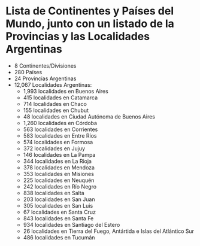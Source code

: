 # Lista de Continentes y Países del Mundo, junto con un listado de la Provincias y las Localidades Argentinas
- 8 Continentes/Divisiones
- 280 Países
- 24 Provincias Argentinas
- 12,067 Localidades Argentinas:
    - 1,993 localidades en Buenos Aires
    - 415 localidades en Catamarca
    - 714 localidades en Chaco
    - 155 localidades en Chubut
    - 48 localidades en Ciudad Autónoma de Buenos Aires
    - 1,260 localidades en Córdoba
    - 563 localidades en Corrientes
    - 583 localidades en Entre Ríos
    - 574 localidades en Formosa
    - 372 localidades en Jujuy
    - 146 localidades en La Pampa
    - 344 localidades en La Rioja
    - 378 localidades en Mendoza
    - 353 localidades en Misiones
    - 225 localidades en Neuquén
    - 242 localidades en Río Negro
    - 838 localidades en Salta
    - 203 localidades en San Juan
    - 305 localidades en San Luis
    - 67 localidades en Santa Cruz
    - 843 localidades en Santa Fe
    - 934 localidades en Santiago del Estero
    - 26 localidades en Tierra del Fuego, Antártida e Islas del Atlántico Sur
    - 486 localidades en Tucumán
